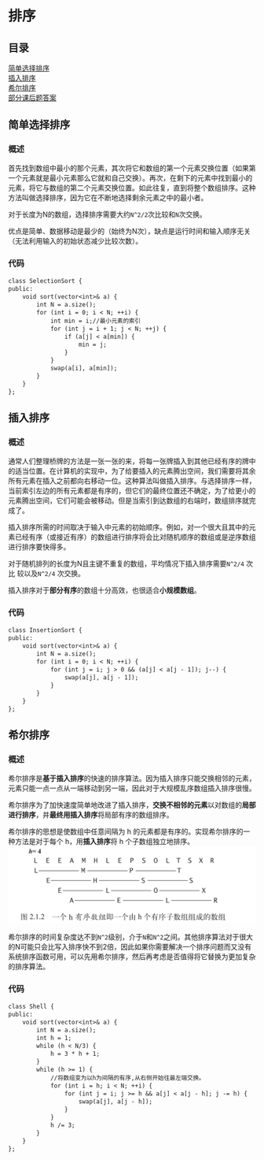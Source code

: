 # 排序

## 目录

[简单选择排序](#简单选择排序)\
[插入排序](#插入排序)\
[希尔排序](#希尔排序)\
[部分课后题答案](#部分课后题答案)

## 简单选择排序

### 概述

首先找到数组中最小的那个元素，其次将它和数组的第一个元素交换位置（如果第一个元素就是最小元素那么它就和自己交换）。再次，在剩下的元素中找到最小的元素，将它与数组的第二个元素交换位置。如此往复，直到将整个数组排序。这种方法叫做选择排序，因为它在不断地选择剩余元素之中的最小者。
  
对于长度为N的数组，选择排序需要大约`N^2/2`次比较和`N`次交换。

优点是简单、数据移动是最少的（始终为N次），缺点是运行时间和输入顺序无关（无法利用输入的初始状态减少比较次数）。

### 代码

```
class SelectionSort {
public:
    void sort(vector<int>& a) {
        int N = a.size();
        for (int i = 0; i < N; ++i) {
            int min = i;//最小元素的索引
            for (int j = i + 1; j < N; ++j) {
                if (a[j] < a[min]) {
                    min = j;
                }
            }
            swap(a[i], a[min]);
        }
    }
};
```

## 插入排序

### 概述

通常人们整理桥牌的方法是一张一张的来，将每一张牌插入到其他已经有序的牌中的适当位置。在计算机的实现中，为了给要插入的元素腾出空间，我们需要将其余所有元素在插入之前都向右移动一位。这种算法叫做插入排序。与选择排序一样，当前索引左边的所有元素都是有序的，但它们的最终位置还不确定，为了给更小的元素腾出空间，它们可能会被移动。但是当索引到达数组的右端时，数组排序就完成了。

插入排序所需的时间取决于输入中元素的初始顺序。例如，对一个很大且其中的元素已经有序（或接近有序）的数组进行排序将会比对随机顺序的数组或是逆序数组进行排序要快得多。

对于随机排列的长度为N且主键不重复的数组，平均情况下插入排序需要`N^2/4` 次比 较以及`N^2/4` 次交换。

插入排序对于**部分有序**的数组十分高效，也很适合**小规模数组**。

### 代码

```
class InsertionSort {
public:
    void sort(vector<int>& a) {
        int N = a.size();
        for (int i = 0; i < N; ++i) {
            for (int j = i; j > 0 && (a[j] < a[j - 1]); j--) {
                swap(a[j], a[j - 1]);
            }
        }
    }
};

```

## 希尔排序

### 概述
希尔排序是**基于插入排序**的快速的排序算法。因为插入排序只能交换相邻的元素，元素只能一点一点从一端移动到另一端，因此对于大规模乱序数组插入排序很慢。

希尔排序为了加快速度简单地改进了插入排序，**交换不相邻的元素**以对数组的**局部进行排序**，并**最终用插入排序**将局部有序的数组排序。

希尔排序的思想是使数组中任意间隔为 h 的元素都是有序的。实现希尔排序的一种方法是对于每个 h，用**插入排序**将 h 个子数组独立地排序。
![pic1.png](https://github.com/hahadarenwo/Algorithm_4th/blob/main/picture/pic1.png)

希尔排序的时间复杂度达不到`N^2`级别，介于`N`和`N^2`之间。其他排序算法对于很大的N可能只会比写入排序快不到2倍，因此如果你需要解决一个排序问题而又没有系统排序函数可用，可以先用希尔排序，然后再考虑是否值得将它替换为更加复杂的排序算法。

### 代码

```
class Shell {
public:
    void sort(vector<int>& a) {
        int N = a.size();
        int h = 1;
        while (h < N/3) {
            h = 3 * h + 1;
        }
        while (h >= 1) {
            //将数组变为以h为间隔的有序,从右侧开始往最左端交换。
            for (int i = h; i < N; ++i) {
                for (int j = i; j >= h && a[j] < a[j - h]; j -= h) {
                    swap(a[j], a[j - h]);
                }
            }
            h /= 3;
        }
    }
};
```
